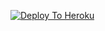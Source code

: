 
[![Deploy To Heroku](https://www.herokucdn.com/deploy/button.svg)](https://heroku.com/deploy?template=https://github.com/THESANSKARILADKA/lol)



